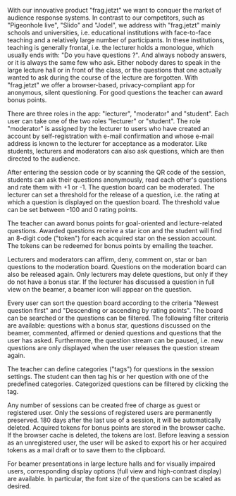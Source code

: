 With our innovative product "frag.jetzt" we want to conquer the market of audience response systems. In contrast to our competitors, such as "Pigeonhole live", "Slido" and "Jodel", we address with "frag.jetzt" mainly schools and universities, i.e. educational institutions with face-to-face teaching and a relatively large number of participants. In these institutions, teaching is generally frontal, i.e. the lecturer holds a monologue, which usually ends with: "Do you have questions ?". And always nobody answers, or it is always the same few who ask. Either nobody dares to speak in the large lecture hall or in front of the class, or the questions that one actually wanted to ask during the course of the lecture are forgotten. With "frag.jetzt" we offer a browser-based, privacy-compliant app for anonymous, silent questioning. For good questions the teacher can award bonus points.

There are three roles in the app: "lecturer", "moderator" and "student". Each user can take one of the two roles "lecturer" or "student". The role "moderator" is assigned by the lecturer to users who have created an account by self-registration with e-mail confirmation and whose e-mail address is known to the lecturer for acceptance as a moderator. Like students, lecturers and moderators can also ask questions, which are then directed to the audience. 

After entering the session code or by scanning the QR code of the session, students can ask their questions anonymously, read each other's questions and rate them with +1 or -1. The question board can be moderated. The lecturer can set a threshold for the release of a question, i.e. the rating at which a question is displayed on the question board. The threshold value can be set between -100 and 0 rating points.

The teacher can award bonus points for goal-oriented and lecture-related questions. Awarded questions receive a star icon and the student will find an 8-digit code ("token") for each acquired star on the session account. The tokens can be redeemed for bonus points by emailing the teacher.

Lecturers and moderators can affirm, deny, comment on, star or ban questions to the moderation board. Questions on the moderation board can also be released again. Only lecturers may delete questions, but only if they do not have a bonus star. If the lecturer has discussed a question in full view on the beamer, a beamer icon will appear on the question.

Every user can sort the question board according to the criteria "Newest question first" and "Descending or ascending by rating points". The board can be searched or the questions can be filtered. The following filter criteria are available: questions with a bonus star, questions discussed on the beamer, commented, affirmed or denied questions and questions that the user has asked. Furthermore, the question stream can be paused, i.e. new questions are only displayed when the user releases the question stream again.

The teacher can define categories ("tags") for questions in the session settings. The student can then tag his or her question with one of the predefined categories. Categorized questions can be filtered by clicking the tag.

Any number of sessions can be created free of charge as guest or registered user. Only the sessions of registered users are permanently preserved. 180 days after the last use of a session, it will be automatically deleted. Acquired tokens for bonus points are stored in the browser cache. If the browser cache is deleted, the tokens are lost. Before leaving a session as an unregistered user, the user will be asked to export his or her acquired tokens as a mail draft or to save them to the clipboard.

For beamer presentations in large lecture halls and for visually impaired users, corresponding display options (full view and high-contrast display) are available. In particular, the font size of the questions can be scaled as desired.
